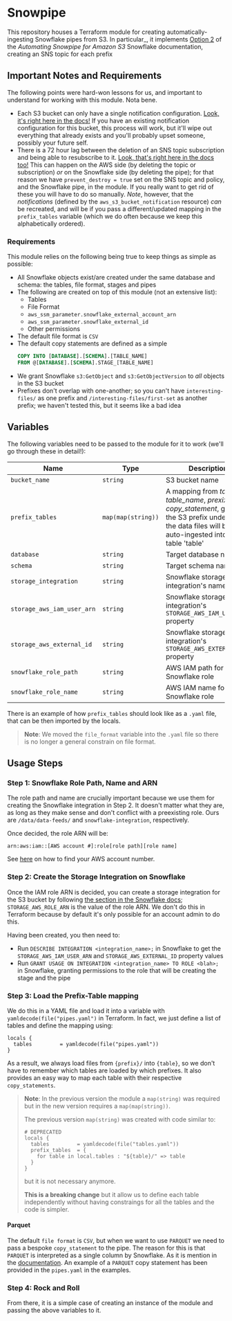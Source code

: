 # Snowpipe

This repository houses a Terraform module for creating automatically-ingesting Snowflake
pipes from S3. In particular_, it implements [Option 2](https://docs.snowflake.com/en/user-guide/data-load-snowpipe-auto-s3.html#option-2-configuring-amazon-sns-to-automate-snowpipe-using-sqs-notifications)
of the _Automating Snowpipe for Amazon S3_ Snowflake documentation, creating an SNS
topic for each prefix

## Important Notes and Requirements

The following points were hard-won lessons for us, and important to understand for working with this
module. Nota bene.

- Each S3 bucket can only have a single notification configuration.
  [Look, it's right here in the docs!](https://registry.terraform.io/providers/hashicorp/aws/latest/docs/resources/s3_bucket_notification)
  If you have an existing notification configuration for this bucket, this process will work, but
  it'll wipe out everything that already exists and you'll probably upset someone, possibly your
  future self.
- There is a 72 hour lag between the deletion of an SNS topic subscription and being able to
  resubscribe to it.
  [Look, that's right here in the docs too!](https://docs.snowflake.com/en/user-guide/data-load-snowpipe-ts.html#snowpipe-stops-loading-files-after-amazon-sns-topic-subscription-is-deleted)
  This can happen on the AWS side (by deleting the topic or subscription) _or_ on the Snowflake side
  (by deleting the pipe); for that reason we have `prevent_destroy = true` set on the SNS topic
  and policy, and the Snowflake pipe, in the module. If you really want to get rid of these you
  will have to do so manually. *Note*, however, that the _notifications_ (defined by the
  `aws_s3_bucket_notification` resource) _can_ be recreated, and will be if you pass a
  different/updated mapping in the `prefix_tables` variable (which we do often because we keep this
  alphabetically ordered).


### Requirements

This module relies on the following being true to keep things as simple as possible:

- All Snowflake objects exist/are created under the same database and schema: the tables,
  file format, stages and pipes
- The following are created on top of this module (not an extensive list):
  - Tables
  - File Format
  - `aws_ssm_parameter.snowflake_external_account_arn`
  - `aws_ssm_parameter.snowflake_external_id`
  - Other permissions
- The default file format is `CSV`
- The default copy statements are defined as a simple
  ```sql
  COPY INTO [DATABASE].[SCHEMA].[TABLE_NAME]
  FROM @[DATABASE].[SCHEMA].STAGE_[TABLE_NAME]
  ```
- We grant Snowflake `s3:GetObject` and `s3:GetObjectVersion` to _all_ objects in the S3 bucket
- Prefixes don't overlap with one-another; so you can't have `interesting-files/` as one prefix
  and `/interesting-files/first-set` as another prefix; we haven't tested this, but it seems like a
  bad idea


## Variables

The following variables need to be passed to the module for it to work (we'll go through these in detail!):

| Name                             | Type               | Description                                                                                                                                                         |
|----------------------------------|--------------------|---------------------------------------------------------------------------------------------------------------------------------------------------------------------|
| `bucket_name`                    | `string`           | S3 bucket name                                                                                                                                                      |
| `prefix_tables`                  | `map(map(string))` | A mapping from *table* to *table_name*, *prexix* and *copy_statement*, giving the S3 prefix under which the data files will be auto-ingested into the table 'table' |
| `database`                       | `string`           | Target database name                                                                                                                                                |
| `schema`                         | `string`           | Target schema name                                                                                                                                                  |
| `storage_integration`            | `string`           | Snowflake storage integration's name                                                                                                                                |
| `storage_aws_iam_user_arn`       | `string`           | Snowflake storage integration's `STORAGE_AWS_IAM_USER_ARN` property                                                                                                 |
| `storage_aws_external_id`        | `string`           | Snowflake storage integration's `STORAGE_AWS_EXTERNAL_ID` property                                                                                                  |
| `snowflake_role_path`            | `string`           | AWS IAM path for the Snowflake role                                                                                                                                 |
| `snowflake_role_name`            | `string`           | AWS IAM name for the Snowflake role                                                                                                                                 |

There is an example of how `prefix_tables` should look like as a `.yaml` file, that can be 
then imported by the locals. 
> **Note**: We moved the `file_format` variable into the `.yaml` file so 
there is no longer a general constrain on file format.

## Usage Steps

### Step 1: Snowflake Role Path, Name and ARN

The role path and name are crucially important because we use them for creating the Snowflake
integration in Step 2. It doesn't matter what they are, as long as they make sense and don't
conflict with a preexisting role. Ours are `/data/data-feeds/` and `snowflake-integration`,
respectively.

Once decided, the role ARN will be:

`arn:aws:iam::[AWS account #]:role[role path][role name]`

See [here](https://docs.aws.amazon.com/IAM/latest/UserGuide/console_account-alias.html) on how to
find your AWS account number.

### Step 2: Create the Storage Integration on Snowflake

Once the IAM role ARN is decided, you can create a storage integration for the S3 bucket by
following [the section in the Snowflake docs](https://docs.snowflake.com/en/user-guide/data-load-snowpipe-auto-s3.html#step-3-create-a-cloud-storage-integration-in-snowflake);
`STORAGE_AWS_ROLE_ARN` is the value of the role ARN. We don't do this in Terraform because by
default it's only possible for an account admin to do this.

Having been created, you then need to:

- Run `DESCRIBE INTEGRATION <integration_name>;` in Snowflake to get the `STORAGE_AWS_IAM_USER_ARN`
  and `STORAGE_AWS_EXTERNAL_ID` property values
- Run `GRANT USAGE ON INTEGRATION <integration_name> TO ROLE <blah>;` in Snowflake, granting
  permissions to the role that will be creating the stage and the pipe

### Step 3: Load the Prefix-Table mapping

We do this in a YAML file and load it into a variable with `yamldecode(file("pipes.yaml")`
in Terraform. In fact, we just define a list of tables and define the mapping using:

```hcl
locals {
  tables         = yamldecode(file("pipes.yaml"))
}
```

As a result, we always load files from `{prefix}/` into `{table}`, so we don't have to remember
which tables are loaded by which prefixes. It also provides an easy way to map each table with 
their respective `copy_statements`.

> **Note**: In the previous version the module a `map(string)` was  required but in the new version requires a `map(map(string))`.
> 
> The previous version `map(string)` was created with code similar to:
> ```hcl
> # DEPRECATED
> locals {
>   tables         = yamldecode(file("tables.yaml"))
>   prefix_tables  = {
>     for table in local.tables : "${table}/" => table
>   }
> }
> ```
> but it is not necessary anymore.
> 
> **This is a breaking change** but it allow us to define each table independently without having constraings for all the 
> tables and the code is simpler.
> 

#### Parquet
The default `file format` is `CSV`, but when we want to use `PARQUET` we need to pass a 
bespoke `copy_statement` to the pipe. The reason for this is that `PARQUET` is interpreted as 
a single column by Snowflake. As it is mention in the [documentation](https://docs.snowflake.com/en/user-guide/script-data-load-transform-parquet.html#sql-script-1-load-parquet-data).
An example of a `PARQUET` copy statement has been provided in the `pipes.yaml` in the examples.

### Step 4: Rock and Roll

From there, it is a simple case of creating an instance of the module and passing the above
variables to it.
